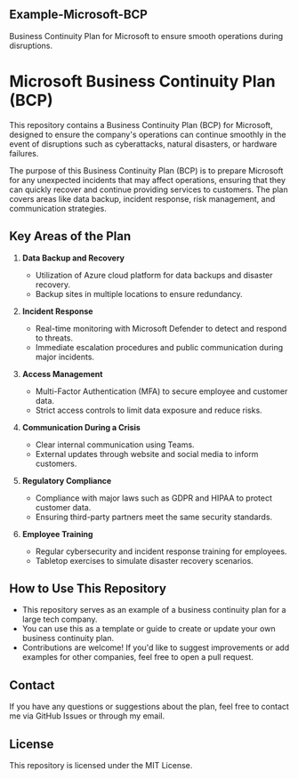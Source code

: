 ## Example-Microsoft-BCP

Business Continuity Plan for Microsoft to ensure smooth operations during disruptions.

# Microsoft Business Continuity Plan (BCP)
This repository contains a Business Continuity Plan (BCP) for Microsoft, designed to ensure the company's operations can continue smoothly in the event of disruptions such as cyberattacks, natural disasters, or hardware failures.


The purpose of this Business Continuity Plan (BCP) is to prepare Microsoft for any unexpected incidents that may affect operations, ensuring that they can quickly recover and continue providing services to customers. The plan covers areas like data backup, incident response, risk management, and communication strategies.

## Key Areas of the Plan

1. **Data Backup and Recovery**  
   - Utilization of Azure cloud platform for data backups and disaster recovery.
   - Backup sites in multiple locations to ensure redundancy.

2. **Incident Response**  
   - Real-time monitoring with Microsoft Defender to detect and respond to threats.
   - Immediate escalation procedures and public communication during major incidents.

3. **Access Management**  
   - Multi-Factor Authentication (MFA) to secure employee and customer data.
   - Strict access controls to limit data exposure and reduce risks.

4. **Communication During a Crisis**  
   - Clear internal communication using Teams.
   - External updates through website and social media to inform customers.

5. **Regulatory Compliance**  
   - Compliance with major laws such as GDPR and HIPAA to protect customer data.
   - Ensuring third-party partners meet the same security standards.

6. **Employee Training**  
   - Regular cybersecurity and incident response training for employees.
   - Tabletop exercises to simulate disaster recovery scenarios.

## How to Use This Repository
- This repository serves as an example of a business continuity plan for a large tech company.
- You can use this as a template or guide to create or update your own business continuity plan.
- Contributions are welcome! If you'd like to suggest improvements or add examples for other companies, feel free to open a pull request.

## Contact
If you have any questions or suggestions about the plan, feel free to contact me via GitHub Issues or through my email.

## License
This repository is licensed under the MIT License.
